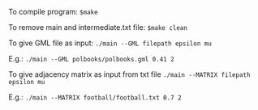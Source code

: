 To compile program:
`$make`

To remove main and intermediate.txt file:
`$make clean`

To give GML file as input:
`./main --GML filepath epsilon mu`

E.g.: `./main --GML polbooks/polbooks.gml 0.41 2`


To give adjacency matrix as input from txt file
`./main --MATRIX filepath epsilon mu`

E.g.: `./main --MATRIX football/football.txt 0.7 2`
